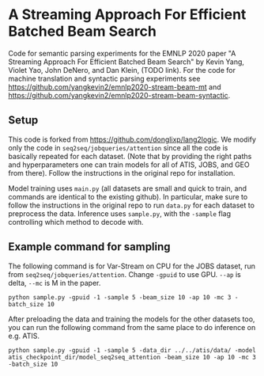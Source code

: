 # A Streaming Approach For Efficient Batched Beam Search

Code for semantic parsing experiments for the EMNLP 2020 paper "A Streaming Approach For Efficient Batched Beam Search" by Kevin Yang, Violet Yao, John DeNero, and Dan Klein, (TODO link). For the code for machine translation and syntactic parsing experiments see https://github.com/yangkevin2/emnlp2020-stream-beam-mt and https://github.com/yangkevin2/emnlp2020-stream-beam-syntactic. 

## Setup

This code is forked from https://github.com/donglixp/lang2logic. We modify only the code in `seq2seq/jobqueries/attention` since all the code is basically repeated for each dataset. (Note that by providing the right paths and hyperparameters one can train models for all of ATIS, JOBS, and GEO from there). Follow the instructions in the original repo for installation.

Model training uses `main.py` (all datasets are small and quick to train, and commands are identical to the existing github). In particular, make sure to follow the instructions in the original repo to run `data.py` for each dataset to preprocess the data. Inference uses `sample.py`, with the `-sample` flag controlling which method to decode with. 

## Example command for sampling

The following command is for Var-Stream on CPU for the JOBS dataset, run from `seq2seq/jobqueries/attention`. Change `-gpuid` to use GPU. `--ap` is delta, `--mc` is M in the paper. 

`python sample.py -gpuid -1 -sample 5 -beam_size 10 -ap 10 -mc 3 -batch_size 10`

After preloading the data and training the models for the other datasets too, you can run the following command from the same place to do inference on e.g. ATIS.

`python sample.py -gpuid -1 -sample 5 -data_dir ../../atis/data/ -model atis_checkpoint_dir/model_seq2seq_attention -beam_size 10 -ap 10 -mc 3 -batch_size 10`